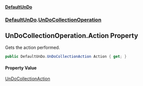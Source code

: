 #### [DefaultUnDo](DefaultUnDo.md 'DefaultUnDo')
### [DefaultUnDo](DefaultUnDo.md#DefaultUnDo 'DefaultUnDo').[UnDoCollectionOperation](UnDoCollectionOperation.md 'DefaultUnDo.UnDoCollectionOperation')

## UnDoCollectionOperation.Action Property

Gets the action performed.

```csharp
public DefaultUnDo.UnDoCollectionAction Action { get; }
```

#### Property Value
[UnDoCollectionAction](UnDoCollectionAction.md 'DefaultUnDo.UnDoCollectionAction')